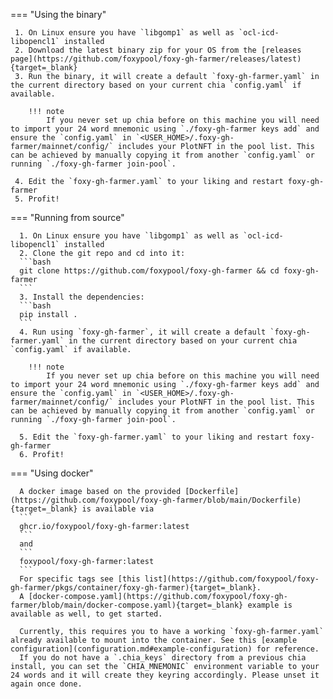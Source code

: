 === "Using the binary"

     1. On Linux ensure you have `libgomp1` as well as `ocl-icd-libopencl1` installed
     2. Download the latest binary zip for your OS from the [releases page](https://github.com/foxypool/foxy-gh-farmer/releases/latest){target=_blank}
     3. Run the binary, it will create a default `foxy-gh-farmer.yaml` in the current directory based on your current chia `config.yaml` if available.

        !!! note
            If you never set up chia before on this machine you will need to import your 24 word mnemonic using `./foxy-gh-farmer keys add` and ensure the `config.yaml` in `<USER_HOME>/.foxy-gh-farmer/mainnet/config/` includes your PlotNFT in the pool list. This can be achieved by manually copying it from another `config.yaml` or running `./foxy-gh-farmer join-pool`.

     4. Edit the `foxy-gh-farmer.yaml` to your liking and restart foxy-gh-farmer
     5. Profit!

=== "Running from source"

      1. On Linux ensure you have `libgomp1` as well as `ocl-icd-libopencl1` installed
      2. Clone the git repo and cd into it: 
      ```bash
      git clone https://github.com/foxypool/foxy-gh-farmer && cd foxy-gh-farmer
      ```
      3. Install the dependencies: 
      ```bash
      pip install .
      ```
      4. Run using `foxy-gh-farmer`, it will create a default `foxy-gh-farmer.yaml` in the current directory based on your current chia `config.yaml` if available.

        !!! note
            If you never set up chia before on this machine you will need to import your 24 word mnemonic using `./foxy-gh-farmer keys add` and ensure the `config.yaml` in `<USER_HOME>/.foxy-gh-farmer/mainnet/config/` includes your PlotNFT in the pool list. This can be achieved by manually copying it from another `config.yaml` or running `./foxy-gh-farmer join-pool`.

      5. Edit the `foxy-gh-farmer.yaml` to your liking and restart foxy-gh-farmer
      6. Profit!

=== "Using docker"

      A docker image based on the provided [Dockerfile](https://github.com/foxypool/foxy-gh-farmer/blob/main/Dockerfile){target=_blank} is available via
      ```
      ghcr.io/foxypool/foxy-gh-farmer:latest
      ```
      and
      ```
      foxypool/foxy-gh-farmer:latest
      ```
      For specific tags see [this list](https://github.com/foxypool/foxy-gh-farmer/pkgs/container/foxy-gh-farmer){target=_blank}.
      A [docker-compose.yaml](https://github.com/foxypool/foxy-gh-farmer/blob/main/docker-compose.yaml){target=_blank} example is available as well, to get started.

      Currently, this requires you to have a working `foxy-gh-farmer.yaml` already available to mount into the container. See this [example configuration](configuration.md#example-configuration) for reference.
      If you do not have a `.chia_keys` directory from a previous chia install, you can set the `CHIA_MNEMONIC` environment variable to your 24 words and it will create they keyring accordingly. Please unset it again once done.
